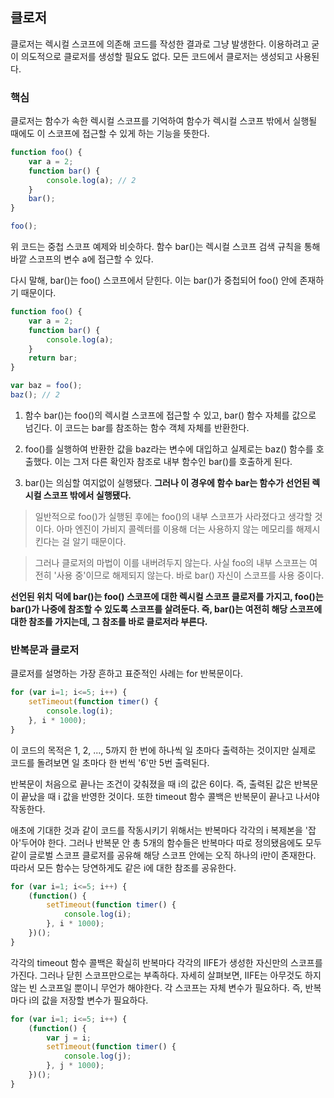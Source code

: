 ## 클로저

클로저는 렉시컬 스코프에 의존해 코드를 작성한 결과로 그냥 발생한다. 이용하려고 굳이 의도적으로 클로저를 생성할 필요도 없다. 모든 코드에서 클로저는 생성되고 사용된다. 


### 핵심

클로저는 함수가 속한 렉시컬 스코프를 기억하여 함수가 렉시컬 스코프 밖에서 실행될 때에도 이 스코프에 접근할 수 있게 하는 기능을 뜻한다.

```javascript
function foo() {
    var a = 2;
    function bar() {
        console.log(a); // 2
    }
    bar();
}

foo();
```

위 코드는 중첩 스코프 예제와 비슷하다. 함수 bar()는 렉시컬 스코프 검색 규칙을 통해 바깥 스코프의 변수 a에 접근할 수 있다. 

다시 말해, bar()는 foo() 스코프에서 닫힌다. 이는 bar()가 중첩되어 foo() 안에 존재하기 때문이다. 


```javascript
function foo() {
    var a = 2;
    function bar() {
        console.log(a);
    }
    return bar;
}

var baz = foo();
baz(); // 2
```


1. 함수 bar()는 foo()의 렉시컬 스코프에 접근할 수 있고, bar() 함수 자체를 값으로 넘긴다. 이 코드는 bar를 참조하는 함수 객체 자체를 반환한다.

2. foo()를 실행하여 반환한 값을 baz라는 변수에 대입하고 실제로는 baz() 함수를 호출했다. 이는 그저 다른 확인자 참조로 내부 함수인 bar()를 호출하게 된다. 

3. bar()는 의심할 여지없이 실행됐다. **그러나 이 경우에 함수 bar는 함수가 선언된 렉시컬 스코프 밖에서 실행됐다.**

 
 
> 일반적으로 foo()가 실행된 후에는 foo()의 내부 스코프가 사라졌다고 생각할 것이다. 아마 엔진이 가비지 콜렉터를 이용해 더는 사용하지 않는 메모리를 해제시킨다는 걸 알기 때문이다. 

> 그러나 클로저의 마법이 이를 내버려두지 않는다. 사실 foo의 내부 스코프는 여전히 '사용 중'이므로 해제되지 않는다. 바로 bar() 자신이 스코프를 사용 중이다. 

**선언된 위치 덕에 bar()는 foo() 스코프에 대한 렉시컬 스코프 클로저를 가지고, foo()는 bar()가 나중에 참조할 수 있도록 스코프를 살려둔다. 즉, bar()는 여전히 해당 스코프에 대한 참조를 가지는데, 그 참조를 바로 클로저라 부른다.**



### 반복문과 클로저 

클로저를 설명하는 가장 흔하고 표준적인 사례는 for 반복문이다.

```javascript
for (var i=1; i<=5; i++) {
    setTimeout(function timer() {
        console.log(i);
    }, i * 1000);
}
```

이 코드의 목적은 1, 2, ..., 5까지 한 번에 하나씩 일 초마다 출력하는 것이지만 실제로 코드를 돌려보면 일 초마다 한 번씩 '6'만 5번 출력된다.

반복문이 처음으로 끝나는 조건이 갖춰졌을 때 i의 값은 6이다. 즉, 출력된 값은 반복문이 끝났을 때 i 값을 반영한 것이다. 또한 timeout 함수 콜백은 반복문이 끝나고 나서야 작동한다. 

애초에 기대한 것과 같이 코드를 작동시키기 위해서는 반복마다 각각의 i 복제본을 '잡아'두어야 한다. 그러나 반복문 안 총 5개의 함수들은 반복마다 따로 정의됐음에도 모두 같이 글로벌 스코프 클로저를 공유해 해당 스코프 안에는 오직 하나의 i만이 존재한다. 따라서 모든 함수는 당연하게도 같은 i에 대한 참조를 공유한다.


```javascript
for (var i=1; i<=5; i++) {
    (function() {
        setTimeout(function timer() {
            console.log(i);
        }, i * 1000);
    })();
}
``` 
각각의 timeout 함수 콜백은 확실히 반복마다 각각의 IIFE가 생성한 자신만의 스코프를 가진다. 그러나 닫힌 스코프만으로는 부족하다. 자세히 살펴보면, IIFE는 아무것도 하지않는 빈 스코프일 뿐이니 무언가 해야한다. 각 스코프는 자체 변수가 필요하다. 즉, 반복마다 i의 값을 저장할 변수가 필요하다.

```javascript
for (var i=1; i<=5; i++) {
    (function() {
        var j = i;
        setTimeout(function timer() {
            console.log(j);
        }, j * 1000);
    })();
}
```
